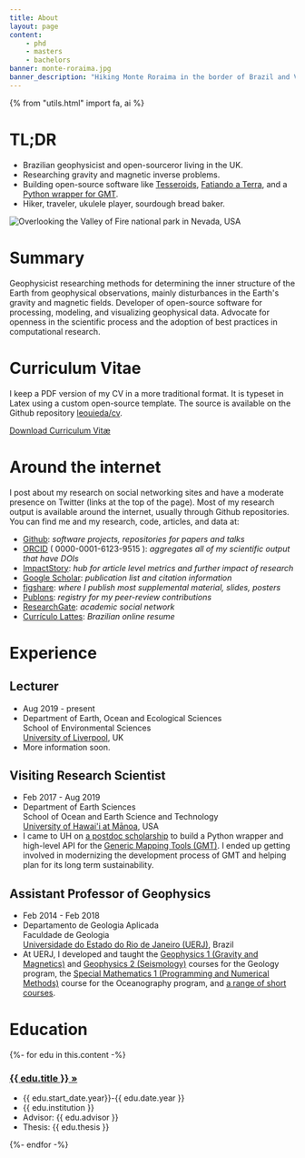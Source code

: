 ```yaml
---
title: About
layout: page
content:
    - phd
    - masters
    - bachelors
banner: monte-roraima.jpg
banner_description: "Hiking Monte Roraima in the border of Brazil and Venezuela."
---
```



{% from "utils.html" import fa, ai %}

# TL;DR

<div class="row">
<div class="col-md-6">
<ul>
<li>Brazilian geophysicist and open-sourceror living in the UK.</li>
<li>Researching gravity and magnetic inverse problems.</li>
<li>Building open-source software like
    <a href="http://www.tesseroids.org">Tesseroids</a>,
    <a href="https://www.fatiando.org">Fatiando a Terra</a>,
    and a <a href="https://www.pygmt.org">Python wrapper for GMT</a>.
</li>
<li>Hiker, traveler, ukulele player, sourdough bread baker.</li>
</ul>
</div>
<div class="col-md-6">
<img src="/images/banner/valley-of-fire.jpg"
     title="Overlooking the Valley of Fire national park in Nevada, USA"
     style="">
</div>
</div>

# Summary

Geophysicist researching methods for determining the inner structure of the Earth from
geophysical observations, mainly disturbances in the Earth's gravity and magnetic
fields.
Developer of open-source software for processing, modeling, and visualizing geophysical
data.
Advocate for openness in the scientific process and the adoption of best practices in
computational research.

# Curriculum Vitae

I keep a PDF version of my CV in a more traditional format.
It is typeset in Latex using a custom open-source template.
The source is available on the Github repository
[leouieda/cv](https://github.com/leouieda/cv).

<a href="https://www.leouieda.com/cv/leonardo_uieda_cv.pdf" target="_blank" type="application/pdf" rel="external noopener noreferrer"><i class="fa fa-file-pdf-o"></i> Download Curriculum Vitæ</a>


# Around the internet

I post about my research on social networking sites and have a moderate
presence on Twitter (links at the top of the page).
Most of my research output is available around the internet, usually through
Github repositories.
You can find me and my research, code, articles, and data at:

<ul class="fa-ul">

<li><i class="fa-li fa fa-github fa-fw"></i>
<a href="https://github.com/leouieda">Github</a>:
<em>software projects, repositories for papers and talks</em>
</li>

<li><i class="fa-li ai ai-orcid fa-fw"></i>
<a href="http://orcid.org/0000-0001-6123-9515">ORCID</a> ( 0000-0001-6123-9515 ):
<em>aggregates all of my scientific output that have DOIs</em>
</li>

<li><i class="fa-li ai ai-impactstory fa-fw"></i>
<a href="https://impactstory.org/u/0000-0001-6123-9515">ImpactStory</a>:
<em>hub for article level metrics and further impact of research</em>
</li>

<li><i class="fa-li ai ai-google-scholar fa-fw"></i>
<a href="http://scholar.google.com/citations?user=qfmPrUEAAAAJ">Google Scholar</a>:
<em>publication list and citation information</em>
</li>

<li><i class="fa-li ai ai-figshare fa-fw"></i>
<a href="http://figshare.com/authors/Leonardo%20Uieda/97471">figshare</a>:
<em>where I publish most supplemental material, slides, posters</em>
</li>

<li><i class="fa-li ai ai-publons fa-fw"></i>
<a href="https://publons.com/a/1328468/">Publons</a>:
<em>registry for my peer-review contributions</em>
</li>

<li><i class="fa-li ai ai-researchgate fa-fw"></i>
<a href="https://www.researchgate.net/profile/Leonardo_Uieda">ResearchGate</a>:
<em>academic social network</em>
</li>

<li><i class="fa-li ai ai-lattes fa-fw"></i>
<a href="http://lattes.cnpq.br/8939551682050504">Currículo Lattes</a>:
<em>Brazilian online resume</em>
</li>

</ul>


# Experience

## Lecturer

<ul class="fa-ul">
    <li><i class="fa-li fa fa-calendar fa-fw"></i>
        Aug 2019 - present
    </li>
    <li><i class="fa-li fa fa-university fa-fw"></i>
        Department of Earth, Ocean and Ecological Sciences
        <br>
        School of Environmental Sciences
        <br>
        <a href="https://www.liverpool.ac.uk/earth-ocean-and-ecological-sciences/">University of Liverpool</a>, UK
    </li>
    <li><i class="fa-li fa fa-info-circle fa-fw"></i>
        More information soon.
    </li>
</ul>

## Visiting Research Scientist

<ul class="fa-ul">
    <li><i class="fa-li fa fa-calendar fa-fw"></i>
        Feb 2017 - Aug 2019
    </li>
    <li><i class="fa-li fa fa-university fa-fw"></i>
        Department of Earth Sciences
        <br>
        School of Ocean and Earth Science and Technology
        <br>
        <a href="http://www.soest.hawaii.edu/GG/index.html">University of Hawai'i at Mānoa</a>, USA
    </li>
    <li><i class="fa-li fa fa-info-circle fa-fw"></i>
        I came to UH on <a href="/blog/hawaii-gmt-postdoc.html">a
        postdoc scholarship</a> to build a Python wrapper and high-level API
        for the <a href="http://gmt.soest.hawaii.edu/">Generic Mapping Tools
        (GMT)</a>. I ended up getting involved in modernizing the development process of
        GMT and helping plan for its long term sustainability.
    </li>
</ul>

## Assistant Professor of Geophysics

<ul class="fa-ul">
    <li><i class="fa-li fa fa-calendar fa-fw"></i>
        Feb 2014 - Feb 2018
    </li>
    <li><i class="fa-li fa fa-university fa-fw"></i>
        Departamento de Geologia Aplicada
        <br>
        Faculdade de Geologia
        <br>
        <a href="http://www.uerj.br">Universidade do Estado do Rio de Janeiro (UERJ)</a>, Brazil
    </li>
    <li><i class="fa-li fa fa-info-circle fa-fw"></i>
        At UERJ, I developed and taught the
        <a href="/teaching/geofisica1.html">Geophysics 1 (Gravity and
        Magnetics)</a> and
        <a href="/teaching/geofisica2.html">Geophysics 2 (Seismology)</a>
        courses for the Geology program, the
        <a href="/teaching/matematica-especial.html">Special Mathematics 1
        (Programming and Numerical Methods)</a> course for the Oceanography
        program, and <a href="/teaching">a range of short courses</a>.
    </li>
</ul>


# Education

<div>
    {%- for edu in this.content -%}
        <h3><a href="{{ edu.url }}">{{ edu.title }}  »</a></h3>
        <ul class="fa-ul">
            <li><i class="fa-li fa fa-calendar fa-fw"></i>
                {{ edu.start_date.year}}-{{ edu.date.year }}
            </li>
            <li><i class="fa-li fa fa-university fa-fw"></i>
                {{ edu.institution }}
            </li>
            <li><i class="fa-li fa fa-graduation-cap fa-fw"></i>
                Advisor: {{ edu.advisor }}
            </li>
            <li><i class="fa-li fa fa-book fa-fw"></i>
                Thesis: {{ edu.thesis }}
            </li>
        </ul>
    {%- endfor -%}
</div>
